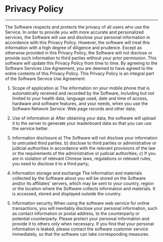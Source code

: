 # Privacy Policy
------------------------

The Software respects and protects the privacy of all users who use the Service. In order to provide you with more accurate and personalized services, the Software will use and disclose your personal information in accordance with this Privacy Policy. However, the software will treat this information with a high degree of diligence and prudence. Except as otherwise provided in this Privacy Policy, the Software will not disclose or provide such information to third parties without your prior permission. This software will update this Privacy Policy from time to time. By agreeing to the Software Services Use Agreement, you are deemed to have agreed to the entire contents of this Privacy Policy. This Privacy Policy is an integral part of the Software Service Use Agreement.


1. Scope of application
a) The information on your mobile phone that is automatically received and recorded by the Software, including but not limited to your health data, language used, date and time of access, hardware and software features, and your needs, when you use the Software Network Service. Web page records and other data;



2. Use of information
a) After obtaining your data, the software will upload it to the server to generate your leaderboard data so that you can use the service better.



3. Information disclosure
a) The Software will not disclose your information to untrusted third parties.
b) disclose to third parties or administrative or judicial authorities in accordance with the relevant provisions of the law or the requirements of the administrative or judicial authorities;
c) If you are in violation of relevant Chinese laws, regulations or relevant rules, you need to disclose it to a third party;



4. Information storage and exchange
The information and materials collected by the Software about you will be stored on the Software and/or its affiliates' servers, which may be sent to your country, region or the location where the Software collects information and materials. It is accessed, stored and displayed outside the country.


5. Information security
When using the software web service for online transactions, you will inevitably disclose your personal information, such as contact information or postal address, to the counterparty or potential counterparty. Please protect your personal information and provide it to others only when necessary. If you find that your personal information is leaked, please contact the software customer service immediately, so that the software can take corresponding measures.

